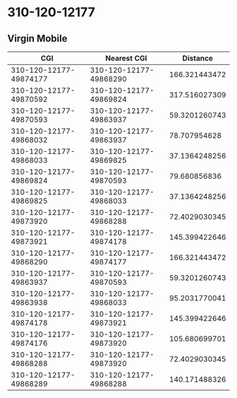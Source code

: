 # 310-120-12177
## Virgin Mobile


| CGI | Nearest CGI | Distance |
|-----|-------------|----------|
| 310-120-12177-49874177 | 310-120-12177-49868290 | 166.321443472 |
| 310-120-12177-49870592 | 310-120-12177-49869824 | 317.516027309 |
| 310-120-12177-49870593 | 310-120-12177-49863937 | 59.3201260743 |
| 310-120-12177-49868032 | 310-120-12177-49863937 | 78.707954628 |
| 310-120-12177-49868033 | 310-120-12177-49869825 | 37.1364248256 |
| 310-120-12177-49869824 | 310-120-12177-49870593 | 79.680856836 |
| 310-120-12177-49869825 | 310-120-12177-49868033 | 37.1364248256 |
| 310-120-12177-49873920 | 310-120-12177-49868288 | 72.4029030345 |
| 310-120-12177-49873921 | 310-120-12177-49874178 | 145.399422646 |
| 310-120-12177-49868290 | 310-120-12177-49874177 | 166.321443472 |
| 310-120-12177-49863937 | 310-120-12177-49870593 | 59.3201260743 |
| 310-120-12177-49863938 | 310-120-12177-49868033 | 95.2031770041 |
| 310-120-12177-49874178 | 310-120-12177-49873921 | 145.399422646 |
| 310-120-12177-49874176 | 310-120-12177-49873920 | 105.680699701 |
| 310-120-12177-49868288 | 310-120-12177-49873920 | 72.4029030345 |
| 310-120-12177-49868289 | 310-120-12177-49868288 | 140.171488326 |
